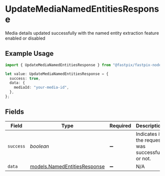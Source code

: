 # UpdateMediaNamedEntitiesResponse

Media details updated successfully with the named entity extraction feature enabled or disabled

## Example Usage

```typescript
import { UpdateMediaNamedEntitiesResponse } from "@fastpix/fastpix-node/models/operations";

let value: UpdateMediaNamedEntitiesResponse = {
  success: true,
  data: {
    mediaId: "your-media-id",
  },
};
```

## Fields

| Field                                                                 | Type                                                                  | Required                                                              | Description                                                           | Example                                                               |
| --------------------------------------------------------------------- | --------------------------------------------------------------------- | --------------------------------------------------------------------- | --------------------------------------------------------------------- | --------------------------------------------------------------------- |
| `success`                                                             | *boolean*                                                             | :heavy_minus_sign:                                                    | Indicates if the request was successful or not.                       | true                                                                  |
| `data`                                                                | [models.NamedEntitiesResponse](../../models/namedentitiesresponse.md) | :heavy_minus_sign:                                                    | N/A                                                                   |                                                                       |